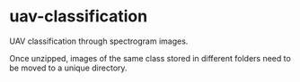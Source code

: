 # uav-classification
UAV classification through spectrogram images. 

Once unzipped, images of the same class stored in different folders need to be moved to a unique directory. 
